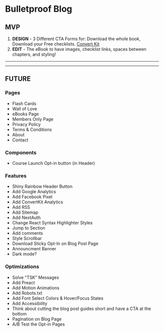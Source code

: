 # Bulletproof Blog

## MVP

1. **DESIGN** - 3 Different CTA Forms for: Download the whole book, Download your Free checklists. [Convert Kit](https://app.convertkit.com/forms/designers/2853063/edit)
2. **EDIT** - The eBook to have images, checklist links, spaces between chapters, and styling!

---

---

## FUTURE

### Pages

- Flash Cards
- Wall of Love
- eBooks Page
- Members Only Page
- Privacy Policy
- Terms & Conditions
- About
- Contact

### Components

- Course Launch Opt-in button (in Header)

### Features

- Shiny Rainbow Header Button
- Add Google Analytics
- Add Facebook Pixel
- Add ConvertKit Analytics
- Add RSS
- Add Sitemap
- Add NextAuth
- Change React Syntax Highlighter Styles
- Jump to Section
- Add comments
- Style Scrollbar
- Download Sticky Opt-In on Blog Post Page
- Announcment Banner
- Dark mode?

### Optimizations

- Solve "TSK" Messages
- Add Preact
- Add Motion Animations
- Add Robots.txt
- Add Font Select Colors & Hover/Focus States
- Add Accessibility
- Think about cutting the blog post guides short and have a CTA at the bottom
- Pagination on Blog Page
- A/B Test the Opt-in Pages
